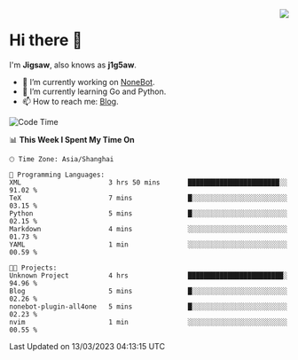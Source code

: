 <a href="#">
  <img align="right" src="https://github-readme-stats.vercel.app/api?username=j1g5awi&count_private=true&show_icons=true&title_color=80070B&text_color=B3B3B3&bg_color=212121&icon_color=80070B" />
</a>

# Hi there 👋

I'm **Jigsaw**, also knows as **j1g5aw**.

- 🔭 I’m currently working on [NoneBot](https://github.com/nonebot).
- 🌱 I’m currently learning Go and Python.
- 📫 How to reach me: [Blog](https://blog.maddestroyer.xyz/).

<!--START_SECTION:waka-->
![Code Time](http://img.shields.io/badge/Code%20Time-1%2C088%20hrs%2031%20mins-blue)

📊 **This Week I Spent My Time On** 

```text
🕑︎ Time Zone: Asia/Shanghai

💬 Programming Languages: 
XML                      3 hrs 50 mins       ███████████████████████░░   91.02 % 
TeX                      7 mins              █░░░░░░░░░░░░░░░░░░░░░░░░   03.15 % 
Python                   5 mins              █░░░░░░░░░░░░░░░░░░░░░░░░   02.15 % 
Markdown                 4 mins              ░░░░░░░░░░░░░░░░░░░░░░░░░   01.73 % 
YAML                     1 min               ░░░░░░░░░░░░░░░░░░░░░░░░░   00.59 % 

🐱‍💻 Projects: 
Unknown Project          4 hrs               ████████████████████████░   94.96 % 
Blog                     5 mins              █░░░░░░░░░░░░░░░░░░░░░░░░   02.26 % 
nonebot-plugin-all4one   5 mins              █░░░░░░░░░░░░░░░░░░░░░░░░   02.23 % 
nvim                     1 min               ░░░░░░░░░░░░░░░░░░░░░░░░░   00.55 % 
```


 Last Updated on 13/03/2023 04:13:15 UTC
<!--END_SECTION:waka-->
